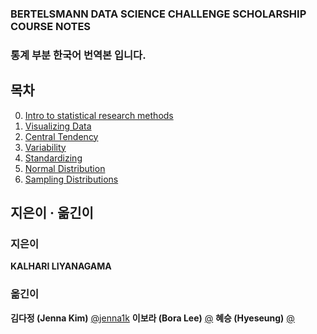 ### BERTELSMANN DATA SCIENCE CHALLENGE SCHOLARSHIP COURSE NOTES 
### 통계 부분 한국어 번역본 입니다. 

## 목차
0. [Intro to statistical research methods](ResearchMethods.md)
1. [Visualizing Data](#) 
2. [Central Tendency](CentralTendency.md)
3. [Variability](#)
4. [Standardizing](#)
5. [Normal Distribution](#)
6. [Sampling Distributions](#)


## 지은이 · 옮긴이
### 지은이
**KALHARI LIYANAGAMA**  [](#)

### 옮긴이
**김다정 (Jenna Kim)** [@jenna1k](#)
**이보라 (Bora Lee)** [@](#)
**혜승 (Hyeseung)** [@](#)
